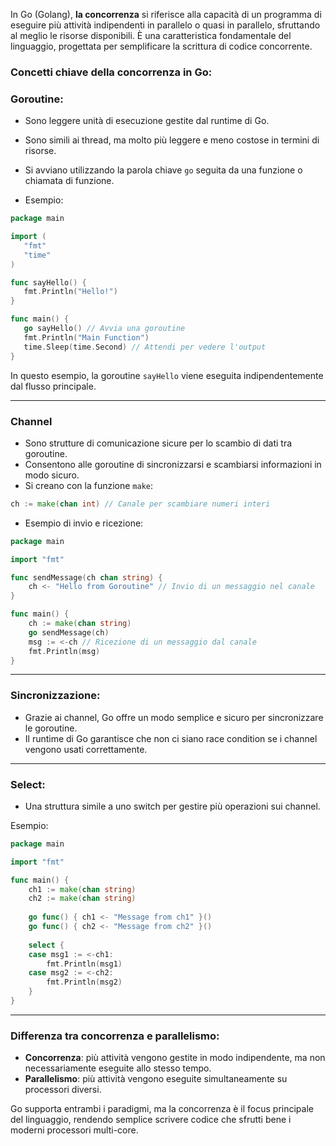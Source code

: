 In Go (Golang), **la concorrenza** si riferisce alla capacità di un programma di eseguire più attività indipendenti in parallelo o quasi in parallelo, sfruttando al meglio le risorse disponibili. È una caratteristica fondamentale del linguaggio, progettata per semplificare la scrittura di codice concorrente.

### Concetti chiave della concorrenza in Go:

### Goroutine:
- Sono leggere unità di esecuzione gestite dal runtime di Go.
-  Sono simili ai thread, ma molto più leggere e meno costose in termini di risorse.
- Si avviano utilizzando la parola chiave `go` seguita da una funzione o chiamata di funzione.

 - Esempio:
 ```go
 package main

import (
    "fmt"
    "time"
)

func sayHello() {
    fmt.Println("Hello!")
}

func main() {
    go sayHello() // Avvia una goroutine
    fmt.Println("Main Function")
    time.Sleep(time.Second) // Attendi per vedere l'output
}
 ```
 
In questo esempio, la goroutine `sayHello` viene eseguita indipendentemente dal flusso principale.



***
### Channel
- Sono strutture di comunicazione sicure per lo scambio di dati tra goroutine.
- Consentono alle goroutine di sincronizzarsi e scambiarsi informazioni in modo sicuro.
- Si creano con la funzione `make`:

```go
ch := make(chan int) // Canale per scambiare numeri interi
```


- Esempio di invio e ricezione:
```go
package main

import "fmt"

func sendMessage(ch chan string) {
    ch <- "Hello from Goroutine" // Invio di un messaggio nel canale
}

func main() {
    ch := make(chan string)
    go sendMessage(ch)
    msg := <-ch // Ricezione di un messaggio dal canale
    fmt.Println(msg)
}
```


***
### **Sincronizzazione**:
- Grazie ai channel, Go offre un modo semplice e sicuro per sincronizzare le goroutine.
 - Il runtime di Go garantisce che non ci siano race condition se i channel vengono usati correttamente.


***
### Select:
- Una struttura simile a uno switch per gestire più operazioni sui channel.

Esempio:
```go
package main

import "fmt"

func main() {
    ch1 := make(chan string)
    ch2 := make(chan string)
    
    go func() { ch1 <- "Message from ch1" }()
    go func() { ch2 <- "Message from ch2" }()
    
    select {
    case msg1 := <-ch1:
        fmt.Println(msg1)
    case msg2 := <-ch2:
        fmt.Println(msg2)
    }
}
```



***

### Differenza tra **concorrenza** e **parallelismo**:

- **Concorrenza**: più attività vengono gestite in modo indipendente, ma non necessariamente eseguite allo stesso tempo.
- **Parallelismo**: più attività vengono eseguite simultaneamente su processori diversi.

Go supporta entrambi i paradigmi, ma la concorrenza è il focus principale del linguaggio, rendendo semplice scrivere codice che sfrutti bene i moderni processori multi-core.
